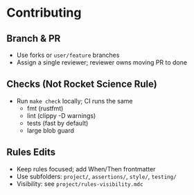 # Contributing

## Branch & PR
- Use forks or `user/feature` branches
- Assign a single reviewer; reviewer owns moving PR to done

## Checks (Not Rocket Science Rule)
- Run `make check` locally; CI runs the same
  - fmt (rustfmt)
  - lint (clippy -D warnings)
  - tests (fast by default)
  - large blob guard

## Rules Edits
- Keep rules focused; add When/Then frontmatter
- Use subfolders: `project/`, `assertions/`, `style/`, `testing/`
- Visibility: see `project/rules-visibility.mdc`

